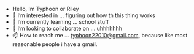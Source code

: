- Hello, Im Typhoon or Riley
- 👀 I’m interested in ... figuring out how th this thing works
- 🌱 I’m currently learning ... school stuff
- 💞️ I’m looking to collaborate on ... uhhhhhhh
- 📫 How to reach me ... typhoon22010@gmail.com, because like most reasonable people i have a gmail.

<!---
Typhoonwasntaken/Typhoonwasntaken is a ✨ special ✨ repository because its `README.md` (this file) appears on your GitHub profile.
You can click the Preview link to take a look at your changes.
--->
